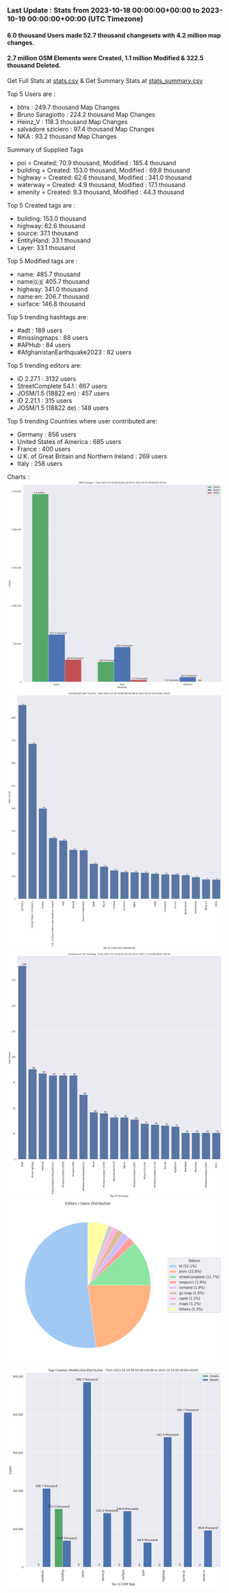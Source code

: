 ### Last Update : Stats from 2023-10-18 00:00:00+00:00 to 2023-10-19 00:00:00+00:00 (UTC Timezone)

#### 6.0 thousand Users made 52.7 thousand changesets with 4.2 million map changes.
#### 2.7 million OSM Elements were Created, 1.1 million Modified & 322.5 thousand Deleted.
Get Full Stats at [stats.csv](/stats/Global/Daily/stats.csv)
 & Get Summary Stats at [stats_summary.csv](/stats/Global/Daily/stats_summary.csv)

Top 5 Users are : 
- btns : 249.7 thousand Map Changes
- Bruno Saragiotto : 224.2 thousand Map Changes
- Heinz_V : 118.3 thousand Map Changes
- salvadore sziciero : 97.4 thousand Map Changes
- NKA : 93.2 thousand Map Changes

Summary of Supplied Tags
- poi = Created: 70.9 thousand, Modified : 185.4 thousand
- building = Created: 153.0 thousand, Modified : 69.8 thousand
- highway = Created: 62.6 thousand, Modified : 341.0 thousand
- waterway = Created: 4.9 thousand, Modified : 17.1 thousand
- amenity = Created: 9.3 thousand, Modified : 44.3 thousand


Top 5 Created tags are :
- building: 153.0 thousand
- highway: 62.6 thousand
- source: 37.1 thousand
- EntityHand: 33.1 thousand
- Layer: 33.1 thousand


Top 5 Modified tags are :
- name: 485.7 thousand
- name:uk: 405.7 thousand
- highway: 341.0 thousand
- name:en: 206.7 thousand
- surface: 146.8 thousand


Top 5 trending hashtags are:
- #adt : 189 users
- #missingmaps : 88 users
- #APHub : 84 users
- #AfghanistanEarthquake2023 : 82 users


Top 5 trending editors are:
- iD 2.27.1 : 3132 users
- StreetComplete 54.1 : 667 users
- JOSM/1.5 (18822 en) : 457 users
- iD 2.21.1 : 315 users
- JOSM/1.5 (18822 de) : 148 users


Top 5 trending Countries where user contributed are:
- Germany : 856 users
- United States of America : 685 users
- France : 400 users
- U.K. of Great Britain and Northern Ireland : 269 users
- Italy : 258 users


 Charts : 
![Alt text](./stats_osm_changes.png) 
![Alt text](./stats_users_per_country.png) 
![Alt text](./stats_users_per_hashtag.png) 
![Alt text](./stats_editors_pie_chart.png) 
![Alt text](./stats_tags.png) 
